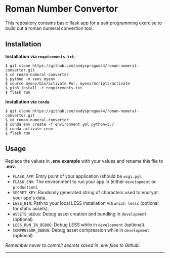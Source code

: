 # Roman Number Convertor

This repository contains basic flask app for a pair programming exercise to build out a roman numeral convertion tool.

## Installation

**Installation via `requirements.txt`**:

```shell
$ git clone https://github.com/andysprague44/roman-numeral-convertor.git
$ cd roman-numeral-convertor
$ python -m venv myenv
$ source myenv/bin/activate #or, myenv/Scripts/activate
$ pip3 install -r requirements.txt
$ flask run
```

**Installation via `conda`**:

```shell
$ git clone https://github.com/andysprague44/roman-numeral-convertor.git 
$ cd roman-numeral-convertor
$ conda env create -f environment.yml python=3.7
$ conda activate cenv
$ flask run
```

## Usage

Replace the values in **.env.example** with your values and rename this file to **.env**:

* `FLASK_APP`: Entry point of your application (should be `wsgi.py`).
* `FLASK_ENV`: The environment to run your app in (either `development` or `production`).
* `SECRET_KEY`: Randomly generated string of characters used to encrypt your app's data.
* `LESS_BIN`: Path to your local LESS installation via `which lessc` (optional for static assets).
* `ASSETS_DEBUG`: Debug asset creation and bundling in `development` (optional).
* `LESS_RUN_IN_DEBUG`: Debug LESS while in `development` (optional).
* `COMPRESSOR_DEBUG`: Debug asset compression while in `development` (optional).

*Remember never to commit secrets saved in .env files to Github.*

-----

